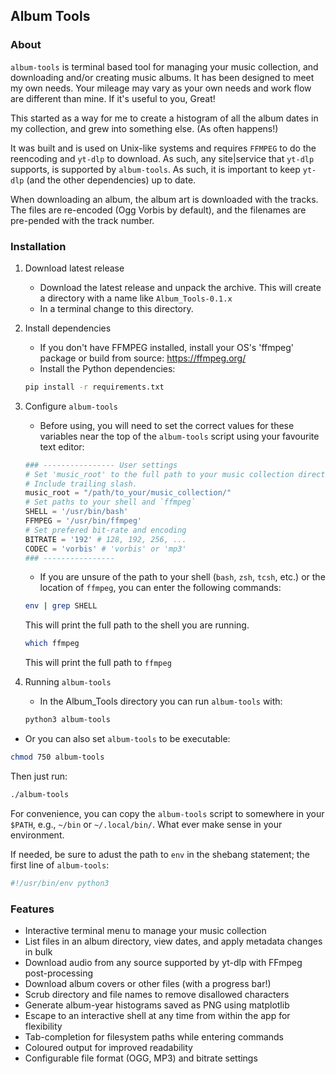 ## Album Tools  

### About  

  `album-tools` is terminal based tool for managing your music collection, and downloading and/or creating music albums. It has been designed to meet my own needs. Your mileage may vary as your own needs and work flow are different than mine. If it's useful to you, Great!  

  This started as a way for me to create a histogram of all the album dates in my collection, and grew into something else. (As often happens!)  
  
  It was built and is used on Unix-like systems and requires `FFMPEG` to do the reencoding and `yt-dlp` to download. As such, any site|service that `yt-dlp` supports, is supported by `album-tools`. As such, it is important to keep `yt-dlp` (and the other dependencies) up to date.  
   
  When downloading an album, the album art is downloaded with the tracks. The files are re-encoded (Ogg Vorbis by default), and the filenames are pre-pended with the track number.  


### Installation

1. Download latest release  
   - Download the latest release and unpack the archive. This will create a directory with a name like `Album_Tools-0.1.x`
   - In a terminal change to this directory.

2. Install dependencies
   - If you don't have FFMPEG installed, install your OS's 'ffmpeg' package or build from source: https://ffmpeg.org/  
   - Install the Python dependencies:
   ```bash
   pip install -r requirements.txt
   ```  

3. Configure `album-tools`
   - Before using, you will need to set the correct values for these variables near the top of the `album-tools` script using your favourite text editor:  
   ```python
   ### ---------------- User settings
   # Set 'music_root' to the full path to your music collection directory.
   # Include trailing slash.
   music_root = "/path/to_your/music_collection/"
   # Set paths to your shell and `ffmpeg`
   SHELL = '/usr/bin/bash'
   FFMPEG = '/usr/bin/ffmpeg'
   # Set prefered bit-rate and encoding
   BITRATE = '192' # 128, 192, 256, ...
   CODEC = 'vorbis' # 'vorbis' or 'mp3' 
   ### ----------------
   ```  
   - If you are unsure of the path to your shell (`bash`, `zsh`, `tcsh`, etc.) or the location of `ffmpeg`,  you can enter the following commands:  

   ```bash
   env | grep SHELL
   ```  
   This will print the full path to the shell you are running.  
  
   ```bash
   which ffmpeg
   ```  
   This will print the full path to `ffmpeg`

4. Running `album-tools`
   - In the Album_Tools directory you can run `album-tools` with:  
   ```bash
   python3 album-tools
   ```  
  
  - Or you can also set `album-tools` to be executable:  
  ```bash
  chmod 750 album-tools
  ```  
  Then just run:
  ```bash
  ./album-tools
  ```  
  For convenience, you can copy the `album-tools` script to somewhere in your `$PATH`, e.g., `~/bin` or `~/.local/bin/`. What ever make sense in your environment.

  If needed, be sure to adust the path to `env` in the shebang statement; the first line of `album-tools`:
  ```python
  #!/usr/bin/env python3
  ```  

### Features

- Interactive terminal menu to manage your music collection
- List files in an album directory, view dates, and apply metadata changes in bulk
- Download audio from any source supported by yt-dlp with FFmpeg post-processing
- Download album covers or other files (with a progress bar!)
- Scrub directory and file names to remove disallowed characters
- Generate album-year histograms saved as PNG using matplotlib
- Escape to an interactive shell at any time from within the app for flexibility
- Tab-completion for filesystem paths while entering commands
- Coloured output for improved readability
- Configurable file format (OGG, MP3) and bitrate settings

